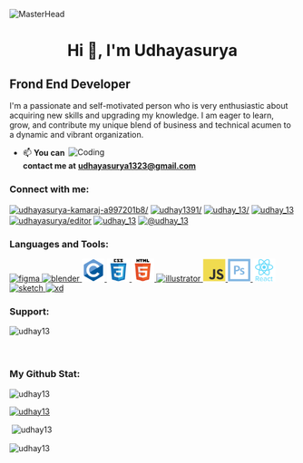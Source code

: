 ![MasterHead](https://user-images.githubusercontent.com/10498744/210012254-234538ff-d198-48aa-8964-37e6fd45d227.gif)
<h1 align="center">Hi 👋, I'm Udhayasurya</h1>
<h2 align="left">Frond End Developer</h2>
<p align="left">I'm a passionate and self-motivated person who is very enthusiastic about acquiring new skills and upgrading my knowledge. I am eager to learn, grow, and contribute my unique blend of business and technical acumen to a dynamic and vibrant organization.</p>
<img align="right" alt="Coding" width="400" src="https://camo.githubusercontent.com/97d0c0c4209208d8ec9573c7e213e05872a9f59b703868647b559b77af601cc6/68747470733a2f2f692e70696e696d672e636f6d2f6f726967696e616c732f65382f66342f35332f65386634353334363961336563393765636433353464663436356437333931332e676966">


- 📫 <b>You can contact me at</b> **udhayasurya1323@gmail.com**

<h3 align="left">Connect with me:</h3>
<p align="left">
<a href="https://linkedin.com/in/udhayasurya-kamaraj-a997201b8/" target="blank"><img align="center" src="https://raw.githubusercontent.com/rahuldkjain/github-profile-readme-generator/master/src/images/icons/Social/linked-in-alt.svg" alt="udhayasurya-kamaraj-a997201b8/" height="30" width="40" /></a>
<a href="https://fb.com/udhay1391/" target="blank"><img align="center" src="https://raw.githubusercontent.com/rahuldkjain/github-profile-readme-generator/master/src/images/icons/Social/facebook.svg" alt="udhay1391/" height="30" width="40" /></a>
<a href="https://instagram.com/udhay_13/" target="blank"><img align="center" src="https://raw.githubusercontent.com/rahuldkjain/github-profile-readme-generator/master/src/images/icons/Social/instagram.svg" alt="udhay_13/" height="30" width="40" /></a>
<a href="https://dribbble.com/udhay_13" target="blank"><img align="center" src="https://raw.githubusercontent.com/rahuldkjain/github-profile-readme-generator/master/src/images/icons/Social/dribbble.svg" alt="udhay_13" height="30" width="40" /></a>
<a href="https://www.behance.net/udhayasurya/editor" target="blank"><img align="center" src="https://raw.githubusercontent.com/rahuldkjain/github-profile-readme-generator/master/src/images/icons/Social/behance.svg" alt="udhayasurya/editor" height="30" width="40" /></a>
<a href="https://twitter.com/udhay_13" target="blank"><img align="center" src="https://raw.githubusercontent.com/rahuldkjain/github-profile-readme-generator/master/src/images/icons/Social/twitter.svg" alt="udhay_13" height="30" width="40" /></a>
<a href="https://medium.com/@udhay_13" target="blank"><img align="center" src="https://raw.githubusercontent.com/rahuldkjain/github-profile-readme-generator/master/src/images/icons/Social/medium.svg" alt="@udhay_13" height="30" width="40" /></a>
</p>

<h3 align="left">Languages and Tools:</h3>
<p align="left">
<a href="https://www.figma.com/" target="_blank" rel="noreferrer"> <img src="https://www.vectorlogo.zone/logos/figma/figma-icon.svg" alt="figma" width="40" height="40"/> </a>
<a href="https://www.blender.org/" target="_blank" rel="noreferrer"> <img src="https://download.blender.org/branding/community/blender_community_badge_white.svg" alt="blender" width="40" height="40"/> </a>
<a href="https://www.cprogramming.com/" target="_blank" rel="noreferrer"> <img src="https://raw.githubusercontent.com/devicons/devicon/master/icons/c/c-original.svg" alt="c" width="40" height="40"/> </a>
<a href="https://www.w3schools.com/css/" target="_blank" rel="noreferrer"> <img src="https://raw.githubusercontent.com/devicons/devicon/master/icons/css3/css3-original-wordmark.svg" alt="css3" width="40" height="40"/> </a>
<a href="https://www.w3.org/html/" target="_blank" rel="noreferrer"> <img src="https://raw.githubusercontent.com/devicons/devicon/master/icons/html5/html5-original-wordmark.svg" alt="html5" width="40" height="40"/> </a> 
<a href="https://www.adobe.com/in/products/illustrator.html" target="_blank" rel="noreferrer"> <img src="https://www.vectorlogo.zone/logos/adobe_illustrator/adobe_illustrator-icon.svg" alt="illustrator" width="40" height="40"/> </a> 
<a href="https://developer.mozilla.org/en-US/docs/Web/JavaScript" target="_blank" rel="noreferrer"> <img src="https://raw.githubusercontent.com/devicons/devicon/master/icons/javascript/javascript-original.svg" alt="javascript" width="40" height="40"/> </a> 
<a href="https://www.photoshop.com/en" target="_blank" rel="noreferrer"> <img src="https://raw.githubusercontent.com/devicons/devicon/master/icons/photoshop/photoshop-line.svg" alt="photoshop" width="40" height="40"/> </a> 
<a href="https://reactjs.org/" target="_blank" rel="noreferrer"> <img src="https://raw.githubusercontent.com/devicons/devicon/master/icons/react/react-original-wordmark.svg" alt="react" width="40" height="40"/> </a> 
<a href="https://www.sketch.com/" target="_blank" rel="noreferrer"> <img src="https://www.vectorlogo.zone/logos/sketchapp/sketchapp-icon.svg" alt="sketch" width="40" height="40"/> </a> <a href="https://www.adobe.com/products/xd.html" target="_blank" rel="noreferrer"> <img src="https://cdn.worldvectorlogo.com/logos/adobe-xd.svg" alt="xd" width="40" height="40"/> </a> </p>

<h3 align="left">Support:</h3>
<p><a href="https://www.buymeacoffee.com/udhay13"> <img align="left" src="https://cdn.buymeacoffee.com/buttons/v2/default-yellow.png" height="50" width="210" alt="udhay13" /></a></p><br><br><br>

<h3 align="left">My Github Stat:</h3>
<p align="left"> <img src="https://komarev.com/ghpvc/?username=udhay13&label=Profile%20views&color=orange&style=plastic" alt="udhay13" /> </p>

<p align="left"> <a href="https://github.com/ryo-ma/github-profile-trophy"> <img src="https://github-profile-trophy.vercel.app/?username=udhay13&theme=juicyfresh&no-bg=true&margin-w=10&margin-h=15&column=7" alt="udhay13" /></a> </p>

<p>&nbsp;<img align="center" src="https://github-readme-stats.vercel.app/api?username=udhay13&theme=highcontrast&show_icons=true&locale=en" alt="udhay13" /></p>

<p><img align="center" src="https://github-readme-streak-stats.herokuapp.com/?user=udhay13&theme=violet-punch&fire=EB6800" alt="udhay13" /></p>

